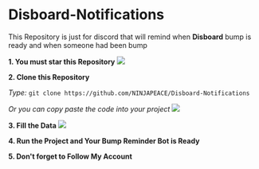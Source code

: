 # Disboard-Notifications

This Repository is just for discord that will remind when **Disboard** bump is ready and when someone had been bump
![]()

**1. You must star this Repository**
![](https://cdn.discordapp.com/attachments/778562438203047947/846551553163001876/Star_This_Bump_Repository.png)



**2. Clone this Repository**

_Type:_ `git clone https://github.com/NINJAPEACE/Disboard-Notifications` 

_Or you can copy paste the code into your project_
![](https://cdn.discordapp.com/attachments/778562438203047947/846554276934713404/Clone_Repository.png)

**3. Fill the Data**
![](https://cdn.discordapp.com/attachments/778562438203047947/846554276792369172/Fill_Bot_Data.png)

**4. Run the Project and Your Bump Reminder Bot is Ready**

**5. Don't forget to Follow My Account**
